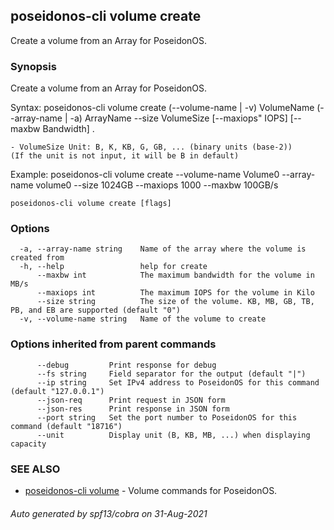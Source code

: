 ## poseidonos-cli volume create

Create a volume from an Array for PoseidonOS.

### Synopsis

Create a volume from an Array for PoseidonOS.

Syntax: 
	poseidonos-cli volume create (--volume-name | -v) VolumeName (--array-name | -a) ArrayName --size VolumeSize [--maxiops" IOPS] [--maxbw Bandwidth] .
	
	- VolumeSize Unit: B, K, KB, G, GB, ... (binary units (base-2))
	(If the unit is not input, it will be B in default)

Example: 
	poseidonos-cli volume create --volume-name Volume0 --array-name volume0 --size 1024GB --maxiops 1000 --maxbw 100GB/s
          

```
poseidonos-cli volume create [flags]
```

### Options

```
  -a, --array-name string    Name of the array where the volume is created from
  -h, --help                 help for create
      --maxbw int            The maximum bandwidth for the volume in MB/s
      --maxiops int          The maximum IOPS for the volume in Kilo
      --size string          The size of the volume. KB, MB, GB, TB, PB, and EB are supported (default "0")
  -v, --volume-name string   Name of the volume to create
```

### Options inherited from parent commands

```
      --debug         Print response for debug
      --fs string     Field separator for the output (default "|")
      --ip string     Set IPv4 address to PoseidonOS for this command (default "127.0.0.1")
      --json-req      Print request in JSON form
      --json-res      Print response in JSON form
      --port string   Set the port number to PoseidonOS for this command (default "18716")
      --unit          Display unit (B, KB, MB, ...) when displaying capacity
```

### SEE ALSO

* [poseidonos-cli volume](poseidonos-cli_volume.md)	 - Volume commands for PoseidonOS.

###### Auto generated by spf13/cobra on 31-Aug-2021
